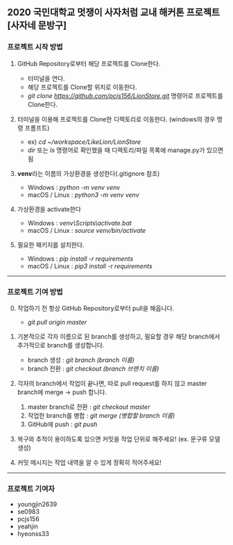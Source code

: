 2020 국민대학교 멋쟁이 사자처럼 교내 해커톤 프로젝트
[사자네 문방구]
-------------

### 프로젝트 시작 방법
1. GitHub Repository로부터 해당 프로젝트를 Clone한다.
   * 터미널을 연다.
   * 해당 프로젝트를 Clone할 위치로 이동한다.
   * *git clone https://github.com/pcjs156/LionStore.git* 명령어로 프로젝트를 Clone한다.
   
   
2. 터미널을 이용해 프로젝트를 Clone한 디렉토리로 이동한다. (windows의 경우 명령 프롬프트)
   * ex) *cd ~/workspace/LikeLion/LionStore*
   * *dir* 또는 *ls* 명령어로 확인했을 때 디렉토리/파일 목록에 manage.py가 있으면 됨


3. **venv**라는 이름의 가상환경을 생성한다(.gitignore 참조)
   * Windows : *python -m venv venv*
   * macOS / Linux : *python3 -m venv venv*


4. 가상환경을 activate한다
   * Windows : *venv\Scripts\activate.bat*
   * macOS / Linux : *source venv/bin/activate*

5. 필요한 패키지를 설치한다.
   * Windows : *pip install -r requirements*
   * macOS / Linux : *pip3 install -r requirements*
   
* * *

### 프로젝트 기여 방법
0. 작업하기 전 항상 GitHub Repository로부터 pull을 해옵니다.
   * *git pull origin master*

1. 기본적으로 각자 이름으로 된 branch를 생성하고, 필요할 경우 해당 branch에서 추가적으로 branch를 생성합니다.
   * branch 생성 : *git branch (branch 이름)*
   * branch 전환 : *git checkout (branch 브랜치 이름)*

2. 각자의 branch에서 작업이 끝나면, 따로 pull request를 하지 않고 master branch에 merge → push 합니다.
   1. master branch로 전환 : *git checkout master*
   2. 작업한 branch를 병합 : *git merge (병합할 branch 이름)*
   3. GitHub에 push : *git push*
   
3. 복구와 추적이 용이하도록 있으면 커밋을 작업 단위로 해주세요! (ex. 문구류 모델 생성)

4. 커밋 메시지는 작업 내역을 알 수 있게 정확히 적어주세요!

* * *
### 프로젝트 기여자
* youngjin2639
* se0983
* pcjs156
* yeahjin
* hyeonss33
